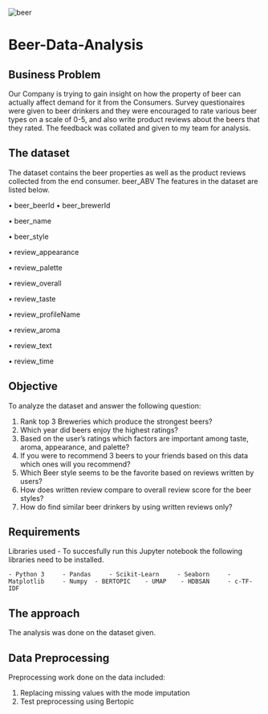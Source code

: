 ![beer](https://images.unsplash.com/photo-1586993451228-09818021e309?ixid=MnwxMjA3fDB8MHxwaG90by1wYWdlfHx8fGVufDB8fHx8&ixlib=rb-1.2.1&auto=format&fit=crop&w=687&q=80)

# Beer-Data-Analysis

 ## Business Problem  
 Our Company is trying to gain insight on how the property of beer can actually affect demand for it from the Consumers. Survey questionaires were given to beer drinkers and they were encouraged to rate various beer types on a scale of 0-5, and also write product reviews about the beers that they rated. The feedback was collated and given to my team for analysis.
 ## The dataset

The dataset contains the beer properties as well as the product reviews collected from the end consumer. beer_ABV
The features in the dataset are listed below.

•	beer_beerId 
•	beer_brewerId 

•	beer_name

•	beer_style

•	review_appearance

•	review_palette

•	review_overall

•	review_taste

•	review_profileName

•	review_aroma

•	review_text

• review_time

 
 ## Objective
 
To analyze the dataset and answer the following question:
1.	Rank top 3 Breweries which produce the strongest beers?
2.	Which year did beers enjoy the highest ratings? 
3.	Based on the user’s ratings which factors are important among taste, aroma, appearance, and palette?
4.	If you were to recommend 3 beers to your friends based on this data which ones will you recommend?
5.	Which Beer style seems to be the favorite based on reviews written by users? 
6.	How does written review compare to overall review score for the beer styles?
7.	How do find similar beer drinkers by using written reviews only?   
 
## Requirements 
Libraries used - To succesfully run this Jupyter notebook the following libraries need to be installed.

    - Python 3     - Pandas     - Scikit-Learn     - Seaborn     - Matplotlib     - Numpy  - BERTOPIC    - UMAP    - HDBSAN     - c-TF-IDF   

    
    
 ## The approach 
The analysis was done on the dataset given.   
    
## Data Preprocessing
Preprocessing work done on the data included:

1. Replacing missing values  with the mode imputation
2. Test preprocessing using Bertopic




